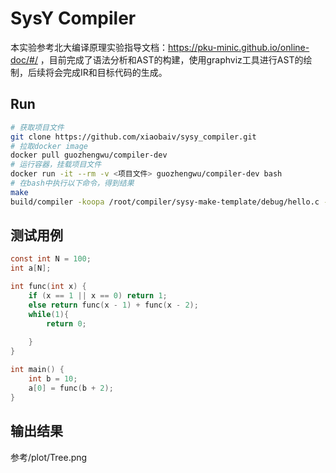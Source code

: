 # SysY Compiler 

本实验参考北大编译原理实验指导文档：https://pku-minic.github.io/online-doc/#/ ，目前完成了语法分析和AST的构建，使用graphviz工具进行AST的绘制，后续将会完成IR和目标代码的生成。

## Run

```bash
# 获取项目文件
git clone https://github.com/xiaobaiv/sysy_compiler.git
# 拉取docker image
docker pull guozhengwu/compiler-dev
# 运行容器，挂载项目文件
docker run -it --rm -v <项目文件> guozhengwu/compiler-dev bash
# 在bash中执行以下命令，得到结果
make
build/compiler -koopa /root/compiler/sysy-make-template/debug/hello.c -o /root/compiler/sysy-make-template/debug/hello.koopa

```

## 测试用例

```c
const int N = 100;
int a[N];

int func(int x) {
    if (x == 1 || x == 0) return 1;
    else return func(x - 1) + func(x - 2);
    while(1){
        return 0;
    
    }
}

int main() {
    int b = 10;
    a[0] = func(b + 2);
}
```
## 输出结果
参考/plot/Tree.png


